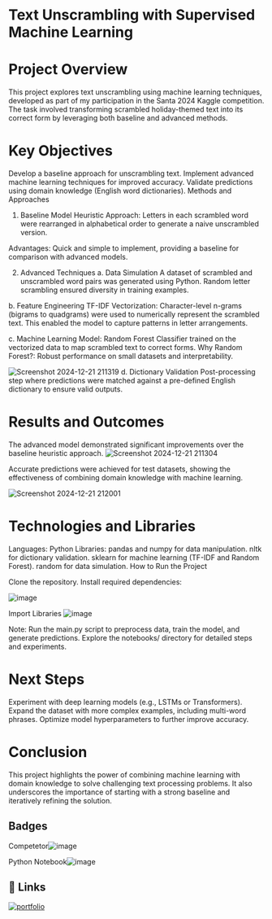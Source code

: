 
# Text Unscrambling with Supervised Machine Learning


# Project Overview

This project explores text unscrambling using machine learning techniques, developed as part of my participation in the Santa 2024 Kaggle competition. The task involved transforming scrambled holiday-themed text into its correct form by leveraging both baseline and advanced methods.

# Key Objectives

Develop a baseline approach for unscrambling text.
Implement advanced machine learning techniques for improved accuracy.
Validate predictions using domain knowledge (English word dictionaries).
Methods and Approaches
1. Baseline Model
Heuristic Approach: Letters in each scrambled word were rearranged in alphabetical order to generate a naive unscrambled version.

Advantages: Quick and simple to implement, providing a baseline for comparison with advanced models.

2. Advanced Techniques
a. Data Simulation
A dataset of scrambled and unscrambled word pairs was generated using Python.
Random letter scrambling ensured diversity in training examples.

b. Feature Engineering
TF-IDF Vectorization: Character-level n-grams (bigrams to quadgrams) were used to numerically represent the scrambled text.
This enabled the model to capture patterns in letter arrangements.

c. Machine Learning
Model: Random Forest Classifier trained on the vectorized data to map scrambled text to correct forms.
Why Random Forest?: Robust performance on small datasets and interpretability.

![Screenshot 2024-12-21 211319](https://github.com/user-attachments/assets/72e578d5-c2db-4ab7-b897-029abfe39128)
d. Dictionary Validation
Post-processing step where predictions were matched against a pre-defined English dictionary to ensure valid outputs.

# Results and Outcomes
The advanced model demonstrated significant improvements over the baseline heuristic approach.
![Screenshot 2024-12-21 211304](https://github.com/user-attachments/assets/0a88bc30-c538-4525-a2b6-678d33a5bfd6)

Accurate predictions were achieved for test datasets, showing the effectiveness of combining domain knowledge with machine learning.

![Screenshot 2024-12-21 212001](https://github.com/user-attachments/assets/e5f906df-5276-4bfe-a1d2-f7ae56db5549)

# Technologies and Libraries
Languages: Python
Libraries: pandas and numpy for data manipulation.
nltk for dictionary validation.
sklearn for machine learning (TF-IDF and Random Forest).
random for data simulation.
How to Run the Project

Clone the repository.
Install required dependencies:

![image](https://github.com/user-attachments/assets/f8555fc2-ccad-4150-8468-216f13e499d6)

Import Libraries
![image](https://github.com/user-attachments/assets/6578df97-b900-4e35-8bf7-a4b6018ba596)

Note: Run the main.py script to preprocess data, train the model, and generate predictions.
Explore the notebooks/ directory for detailed steps and experiments.

# Next Steps
Experiment with deep learning models (e.g., LSTMs or Transformers).
Expand the dataset with more complex examples, including multi-word phrases.
Optimize model hyperparameters to further improve accuracy.

# Conclusion
This project highlights the power of combining machine learning with domain knowledge to solve challenging text processing problems. It also underscores the importance of starting with a strong baseline and iteratively refining the solution.



## Badges

Competetor![image](https://github.com/user-attachments/assets/ba4c5c21-32d4-445e-8eaf-012dfe204079)


Python Notebook![image](https://github.com/user-attachments/assets/e4c18d16-7877-49b1-82e5-1e4d14b5cfd9)



## 🔗 Links
[![portfolio](https://img.shields.io/badge/my_portfolio-000?style=for-the-badge&logo=ko-fi&logoColor=white)](https://www.kaggle.com/nigelagordorku)


